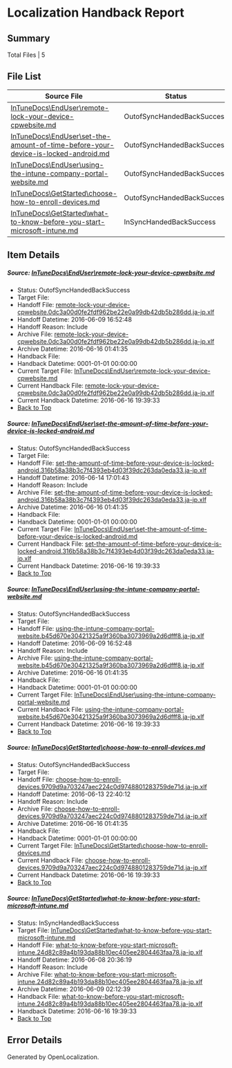 # <a name='report-top'></a> Localization Handback Report

## Summary
 Total Files | 5

## File List
 Source File | Status | Details 
 ----------- | ------ | ------- 
 [InTuneDocs\EndUser\remote-lock-your-device-cpwebsite.md](https://github.com/Microsoft/IntuneDocs-pr/blob/e52ebdd62ca68f1d9226def654961075400184a8/InTuneDocs/EndUser/remote-lock-your-device-cpwebsite.md) | OutofSyncHandedBackSuccess | [Details](#7e5d48d35e8216bac2fae8e2f9a1ba82d3493acc418)
 [InTuneDocs\EndUser\set-the-amount-of-time-before-your-device-is-locked-android.md](https://github.com/Microsoft/IntuneDocs-pr/blob/0bb435b87c937ea118a0794c8332b9a8f268d36e/InTuneDocs/EndUser/set-the-amount-of-time-before-your-device-is-locked-android.md) | OutofSyncHandedBackSuccess | [Details](#898d840c00d2ebdc06bb0f8f54d886c1573b79e5432)
 [InTuneDocs\EndUser\using-the-intune-company-portal-website.md](https://github.com/Microsoft/IntuneDocs-pr/blob/e52ebdd62ca68f1d9226def654961075400184a8/InTuneDocs/EndUser/using-the-intune-company-portal-website.md) | OutofSyncHandedBackSuccess | [Details](#79e8d7da83997dc9c89b95097ca50493af1f9f6b448)
 [InTuneDocs\GetStarted\choose-how-to-enroll-devices.md](https://github.com/Microsoft/IntuneDocs-pr/blob/928b79530ac278f78356f8d1ef9f267077634b5b/InTuneDocs/GetStarted/choose-how-to-enroll-devices.md) | OutofSyncHandedBackSuccess | [Details](#00767d06fe0d7a10cba10d0dd428f99be0390866488)
 [InTuneDocs\GetStarted\what-to-know-before-you-start-microsoft-intune.md](https://github.com/Microsoft/IntuneDocs-pr/blob/65769fade08dea34b3e788628e578d58f90389f3/InTuneDocs/GetStarted/what-to-know-before-you-start-microsoft-intune.md) | InSyncHandedBackSuccess | [Details](#2456d1f378ade046e5e0df9630544fe99342360d534)

## Item Details
##### <a name='7e5d48d35e8216bac2fae8e2f9a1ba82d3493acc418'></a> Source: [InTuneDocs\EndUser\remote-lock-your-device-cpwebsite.md](https://github.com/Microsoft/IntuneDocs-pr/blob/e52ebdd62ca68f1d9226def654961075400184a8/InTuneDocs/EndUser/remote-lock-your-device-cpwebsite.md)
* Status: OutofSyncHandedBackSuccess
* Target File: 
* Handoff File: [remote-lock-your-device-cpwebsite.0dc3a00d0fe2fdf962be22e0a99db42db5b286dd.ja-jp.xlf](https://github.com/Microsoft/EM.handoff/blob/7e5052f863fb1620024933866c580e818da0d8ba/ol-handoff/Microsoft/IntuneDocs-pr.ja-jp/master/remote-lock-your-device-cpwebsite.0dc3a00d0fe2fdf962be22e0a99db42db5b286dd.ja-jp.xlf)
* Handoff Datetime: 2016-06-09 16:52:48
* Handoff Reason: Include
* Archive File: [remote-lock-your-device-cpwebsite.0dc3a00d0fe2fdf962be22e0a99db42db5b286dd.ja-jp.xlf](https://github.com/Microsoft/EM.handoff/blob/4b89d57f6c9444f95a3d4eb2bbb4cdced575dd72/ol-handoff/Microsoft/IntuneDocs-pr.ja-jp/master/archive/remote-lock-your-device-cpwebsite.0dc3a00d0fe2fdf962be22e0a99db42db5b286dd.ja-jp.xlf)
* Archive Datetime: 2016-06-16 01:41:35
* Handback File: 
* Handback Datetime: 0001-01-01 00:00:00
* Current Target File: [InTuneDocs\EndUser\remote-lock-your-device-cpwebsite.md](https://github.com/Microsoft/IntuneDocs-pr.ja-jp/blob/974b97e01689fe2ed05d8cd9338a7be1a7721fad/InTuneDocs/EndUser/remote-lock-your-device-cpwebsite.md)
* Current Handback File: [remote-lock-your-device-cpwebsite.0dc3a00d0fe2fdf962be22e0a99db42db5b286dd.ja-jp.xlf](https://github.com/Microsoft/EM.handback/blob/f6798a40d0234bbd75db959619476a7d31577949/ol-handback/Microsoft/IntuneDocs-pr.ja-jp/master/remote-lock-your-device-cpwebsite.0dc3a00d0fe2fdf962be22e0a99db42db5b286dd.ja-jp.xlf)
* Current Handback Datetime: 2016-06-16 19:39:33
* [Back to Top](#report-top)

##### <a name='898d840c00d2ebdc06bb0f8f54d886c1573b79e5432'></a> Source: [InTuneDocs\EndUser\set-the-amount-of-time-before-your-device-is-locked-android.md](https://github.com/Microsoft/IntuneDocs-pr/blob/0bb435b87c937ea118a0794c8332b9a8f268d36e/InTuneDocs/EndUser/set-the-amount-of-time-before-your-device-is-locked-android.md)
* Status: OutofSyncHandedBackSuccess
* Target File: 
* Handoff File: [set-the-amount-of-time-before-your-device-is-locked-android.316b58a38b3c7f4393eb4d03f39dc263da0eda33.ja-jp.xlf](https://github.com/Microsoft/EM.handoff/blob/d962aaad4cfc396ec6f61921b9f58f19fe70d393/ol-handoff/Microsoft/IntuneDocs-pr.ja-jp/master/set-the-amount-of-time-before-your-device-is-locked-android.316b58a38b3c7f4393eb4d03f39dc263da0eda33.ja-jp.xlf)
* Handoff Datetime: 2016-06-14 17:01:43
* Handoff Reason: Include
* Archive File: [set-the-amount-of-time-before-your-device-is-locked-android.316b58a38b3c7f4393eb4d03f39dc263da0eda33.ja-jp.xlf](https://github.com/Microsoft/EM.handoff/blob/4b89d57f6c9444f95a3d4eb2bbb4cdced575dd72/ol-handoff/Microsoft/IntuneDocs-pr.ja-jp/master/archive/set-the-amount-of-time-before-your-device-is-locked-android.316b58a38b3c7f4393eb4d03f39dc263da0eda33.ja-jp.xlf)
* Archive Datetime: 2016-06-16 01:41:35
* Handback File: 
* Handback Datetime: 0001-01-01 00:00:00
* Current Target File: [InTuneDocs\EndUser\set-the-amount-of-time-before-your-device-is-locked-android.md](https://github.com/Microsoft/IntuneDocs-pr.ja-jp/blob/974b97e01689fe2ed05d8cd9338a7be1a7721fad/InTuneDocs/EndUser/set-the-amount-of-time-before-your-device-is-locked-android.md)
* Current Handback File: [set-the-amount-of-time-before-your-device-is-locked-android.316b58a38b3c7f4393eb4d03f39dc263da0eda33.ja-jp.xlf](https://github.com/Microsoft/EM.handback/blob/f6798a40d0234bbd75db959619476a7d31577949/ol-handback/Microsoft/IntuneDocs-pr.ja-jp/master/set-the-amount-of-time-before-your-device-is-locked-android.316b58a38b3c7f4393eb4d03f39dc263da0eda33.ja-jp.xlf)
* Current Handback Datetime: 2016-06-16 19:39:33
* [Back to Top](#report-top)

##### <a name='79e8d7da83997dc9c89b95097ca50493af1f9f6b448'></a> Source: [InTuneDocs\EndUser\using-the-intune-company-portal-website.md](https://github.com/Microsoft/IntuneDocs-pr/blob/e52ebdd62ca68f1d9226def654961075400184a8/InTuneDocs/EndUser/using-the-intune-company-portal-website.md)
* Status: OutofSyncHandedBackSuccess
* Target File: 
* Handoff File: [using-the-intune-company-portal-website.b45d670e30421325a9f360ba3073969a2d6dfff8.ja-jp.xlf](https://github.com/Microsoft/EM.handoff/blob/7e5052f863fb1620024933866c580e818da0d8ba/ol-handoff/Microsoft/IntuneDocs-pr.ja-jp/master/using-the-intune-company-portal-website.b45d670e30421325a9f360ba3073969a2d6dfff8.ja-jp.xlf)
* Handoff Datetime: 2016-06-09 16:52:48
* Handoff Reason: Include
* Archive File: [using-the-intune-company-portal-website.b45d670e30421325a9f360ba3073969a2d6dfff8.ja-jp.xlf](https://github.com/Microsoft/EM.handoff/blob/4b89d57f6c9444f95a3d4eb2bbb4cdced575dd72/ol-handoff/Microsoft/IntuneDocs-pr.ja-jp/master/archive/using-the-intune-company-portal-website.b45d670e30421325a9f360ba3073969a2d6dfff8.ja-jp.xlf)
* Archive Datetime: 2016-06-16 01:41:35
* Handback File: 
* Handback Datetime: 0001-01-01 00:00:00
* Current Target File: [InTuneDocs\EndUser\using-the-intune-company-portal-website.md](https://github.com/Microsoft/IntuneDocs-pr.ja-jp/blob/974b97e01689fe2ed05d8cd9338a7be1a7721fad/InTuneDocs/EndUser/using-the-intune-company-portal-website.md)
* Current Handback File: [using-the-intune-company-portal-website.b45d670e30421325a9f360ba3073969a2d6dfff8.ja-jp.xlf](https://github.com/Microsoft/EM.handback/blob/f6798a40d0234bbd75db959619476a7d31577949/ol-handback/Microsoft/IntuneDocs-pr.ja-jp/master/using-the-intune-company-portal-website.b45d670e30421325a9f360ba3073969a2d6dfff8.ja-jp.xlf)
* Current Handback Datetime: 2016-06-16 19:39:33
* [Back to Top](#report-top)

##### <a name='00767d06fe0d7a10cba10d0dd428f99be0390866488'></a> Source: [InTuneDocs\GetStarted\choose-how-to-enroll-devices.md](https://github.com/Microsoft/IntuneDocs-pr/blob/928b79530ac278f78356f8d1ef9f267077634b5b/InTuneDocs/GetStarted/choose-how-to-enroll-devices.md)
* Status: OutofSyncHandedBackSuccess
* Target File: 
* Handoff File: [choose-how-to-enroll-devices.9709d9a703247aec224c0d9748801283759de71d.ja-jp.xlf](https://github.com/Microsoft/EM.handoff/blob/50fbed12218c4c8b8bc887bf3f8d0c2d2fde1db3/ol-handoff/Microsoft/IntuneDocs-pr.ja-jp/master/choose-how-to-enroll-devices.9709d9a703247aec224c0d9748801283759de71d.ja-jp.xlf)
* Handoff Datetime: 2016-06-13 22:40:12
* Handoff Reason: Include
* Archive File: [choose-how-to-enroll-devices.9709d9a703247aec224c0d9748801283759de71d.ja-jp.xlf](https://github.com/Microsoft/EM.handoff/blob/4b89d57f6c9444f95a3d4eb2bbb4cdced575dd72/ol-handoff/Microsoft/IntuneDocs-pr.ja-jp/master/archive/choose-how-to-enroll-devices.9709d9a703247aec224c0d9748801283759de71d.ja-jp.xlf)
* Archive Datetime: 2016-06-16 01:41:35
* Handback File: 
* Handback Datetime: 0001-01-01 00:00:00
* Current Target File: [InTuneDocs\GetStarted\choose-how-to-enroll-devices.md](https://github.com/Microsoft/IntuneDocs-pr.ja-jp/blob/974b97e01689fe2ed05d8cd9338a7be1a7721fad/InTuneDocs/GetStarted/choose-how-to-enroll-devices.md)
* Current Handback File: [choose-how-to-enroll-devices.9709d9a703247aec224c0d9748801283759de71d.ja-jp.xlf](https://github.com/Microsoft/EM.handback/blob/f6798a40d0234bbd75db959619476a7d31577949/ol-handback/Microsoft/IntuneDocs-pr.ja-jp/master/choose-how-to-enroll-devices.9709d9a703247aec224c0d9748801283759de71d.ja-jp.xlf)
* Current Handback Datetime: 2016-06-16 19:39:33
* [Back to Top](#report-top)

##### <a name='2456d1f378ade046e5e0df9630544fe99342360d534'></a> Source: [InTuneDocs\GetStarted\what-to-know-before-you-start-microsoft-intune.md](https://github.com/Microsoft/IntuneDocs-pr/blob/65769fade08dea34b3e788628e578d58f90389f3/InTuneDocs/GetStarted/what-to-know-before-you-start-microsoft-intune.md)
* Status: InSyncHandedBackSuccess
* Target File: [InTuneDocs\GetStarted\what-to-know-before-you-start-microsoft-intune.md](https://github.com/Microsoft/IntuneDocs-pr.ja-jp/blob/974b97e01689fe2ed05d8cd9338a7be1a7721fad/InTuneDocs/GetStarted/what-to-know-before-you-start-microsoft-intune.md)
* Handoff File: [what-to-know-before-you-start-microsoft-intune.24d82c89a4b193da88b10ec405ee2804463faa78.ja-jp.xlf](https://github.com/Microsoft/EM.handoff/blob/145d697679e9c600a9a1190dbe4945da4a6cfe26/ol-handoff/Microsoft/IntuneDocs-pr.ja-jp/master/what-to-know-before-you-start-microsoft-intune.24d82c89a4b193da88b10ec405ee2804463faa78.ja-jp.xlf)
* Handoff Datetime: 2016-06-08 20:36:19
* Handoff Reason: Include
* Archive File: [what-to-know-before-you-start-microsoft-intune.24d82c89a4b193da88b10ec405ee2804463faa78.ja-jp.xlf](https://github.com/Microsoft/EM.handoff/blob/46ee18eef695293f68dcccf085fe572ac005f43f/ol-handoff/Microsoft/IntuneDocs-pr.ja-jp/master/archive/what-to-know-before-you-start-microsoft-intune.24d82c89a4b193da88b10ec405ee2804463faa78.ja-jp.xlf)
* Archive Datetime: 2016-06-09 02:12:39
* Handback File: [what-to-know-before-you-start-microsoft-intune.24d82c89a4b193da88b10ec405ee2804463faa78.ja-jp.xlf](https://github.com/Microsoft/EM.handback/blob/f6798a40d0234bbd75db959619476a7d31577949/ol-handback/Microsoft/IntuneDocs-pr.ja-jp/master/what-to-know-before-you-start-microsoft-intune.24d82c89a4b193da88b10ec405ee2804463faa78.ja-jp.xlf)
* Handback Datetime: 2016-06-16 19:39:33
* [Back to Top](#report-top)


## Error Details

Generated by OpenLocalization.
